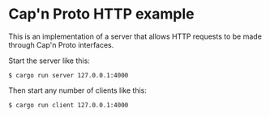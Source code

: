 # Cap'n Proto HTTP example

This is an implementation of a server
that allows HTTP requests to be made through Cap'n Proto interfaces.

Start the server like this:

```
$ cargo run server 127.0.0.1:4000
```

Then start any number of clients like this:

```
$ cargo run client 127.0.0.1:4000
```